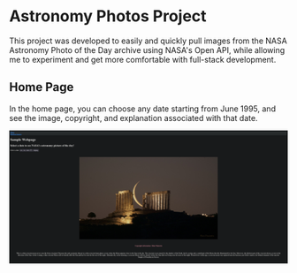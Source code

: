 # Astronomy Photos Project


This project was developed to easily and quickly pull images from the NASA Astronomy Photo of the Day archive using NASA's Open API, while allowing me to experiment and get more comfortable with full-stack development.

## Home Page
In the home page, you can choose any date starting from June 1995, and see the image, copyright, and explanation associated with that date.

![Screenshot](/assets/imgs/Screenshot%202023-03-15%20at%2023-23-40%20Astronomy%20Image%20of%20the%20Day.png)
